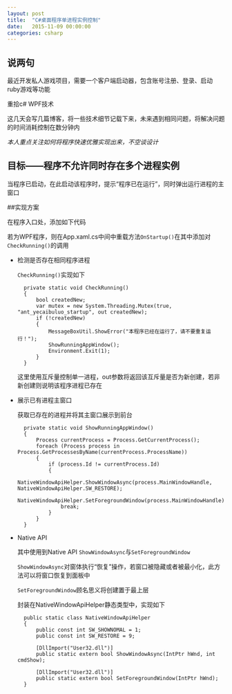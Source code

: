 ```yaml
---
layout: post
title:  "C#桌面程序单进程实例控制"
date:   2015-11-09 00:00:00
categories: csharp
---
```


## 说两句

最近开发私人游戏项目，需要一个客户端启动器，包含账号注册、登录、启动ruby游戏等功能

重拾c# WPF技术

这几天会写几篇博客，将一些技术细节记载下来，未来遇到相同问题，将解决问题的时间消耗控制在数分钟内

_本人重点关注如何将程序快速优雅实现出来，不空谈设计_

## 目标——程序不允许同时存在多个进程实例

当程序已启动，在此启动该程序时，提示“程序已在运行”，同时弹出运行进程的主窗口

##实现方案

在程序入口处，添加如下代码

若为WPF程序，则在App.xaml.cs中间中重载方法`OnStartup()`在其中添加对`CheckRunning()`的调用


- 检测是否存在相同程序进程

    `CheckRunning()`实现如下

        private static void CheckRunning()
        {
            bool createdNew;
            var mutex = new System.Threading.Mutex(true, "ant_yecaibuluo_startup", out createdNew);
            if (!createdNew)
            {
                MessageBoxUtil.ShowError("本程序已经在运行了，请不要重复运行！");
                ShowRunningAppWindow();
                Environment.Exit(1);
            }
        }

    这里使用互斥量控制单一进程，out参数将返回该互斥量是否为新创建，若非新创建则说明该程序进程已存在

- 展示已有进程主窗口

    获取已存在的进程并将其主窗口展示到前台

        private static void ShowRunningAppWindow()
        {
            Process currentProcess = Process.GetCurrentProcess();
            foreach (Process process in Process.GetProcessesByName(currentProcess.ProcessName))
            {
                if (process.Id != currentProcess.Id)
                {
                    NativeWindowApiHelper.ShowWindowAsync(process.MainWindowHandle, NativeWindowApiHelper.SW_RESTORE);
                    NativeWindowApiHelper.SetForegroundWindow(process.MainWindowHandle);
                    break;
                }
            }
        }

- Native API

    其中使用到Native API `ShowWindowAsync`与`SetForegroundWindow`

    `ShowWindowAsync`对窗体执行“恢复”操作，若窗口被隐藏或者被最小化，此方法可以将窗口恢复到面板中

    `SetForegroundWindow`顾名思义将创建置于最上层

    封装在NativeWindowApiHelper静态类型中，实现如下

        public static class NativeWindowApiHelper
        {
            public const int SW_SHOWNOMAL = 1;
            public const int SW_RESTORE = 9;

            [DllImport("User32.dll")]
            public static extern bool ShowWindowAsync(IntPtr hWnd, int cmdShow);

            [DllImport("User32.dll")]
            public static extern bool SetForegroundWindow(IntPtr hWnd);
        }
